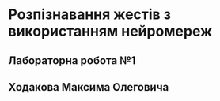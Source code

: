 # Розпізнавання жестів з використанням нейромереж
## Лабораторна робота №1  
## Ходакова Максима Олеговича
